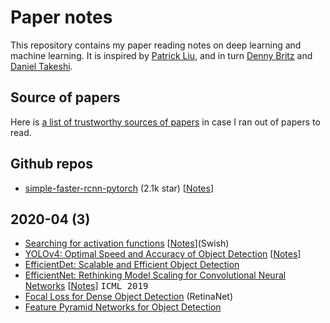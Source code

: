 # Paper notes
This repository contains my paper reading notes on deep learning and machine learning. It is inspired by [Patrick Liu](https://github.com/patrick-llgc/Learning-Deep-Learning), and in turn [Denny Britz](https://github.com/dennybritz/deeplearning-papernotes) and [Daniel Takeshi](https://github.com/DanielTakeshi/Paper_Notes).

## Source of papers
Here is [a list of trustworthy sources of papers](trusty.md) in case I ran out of papers to read.

## Github repos
- [simple-faster-rcnn-pytorch](https://github.com/chenyuntc/simple-faster-rcnn-pytorch/) (2.1k star) [[Notes](code_notes/simple_faster_rcnn.md)]


## 2020-04 (3)

- [Searching for activation functions](https://arxiv.org/abs/1710.05941) [[Notes](paper_notes/swish.md)](Swish)
- [YOLOv4: Optimal Speed and Accuracy of Object Detection](https://arxiv.org/abs/2004.10934) [[Notes](paper_notes/yolov4.md)]
- [EfficientDet: Scalable and Efficient Object Detection](https://arxiv.org/abs/1911.09070)
- [EfficientNet: Rethinking Model Scaling for Convolutional Neural Networks](https://arxiv.org/pdf/1905.11946.pdf) [[Notes](paper_notes/efficientnet.md)] <kbd>ICML 2019</kbd>
- [Focal Loss for Dense Object Detection](https://arxiv.org/pdf/1708.02002.pdf) (RetinaNet)
- [Feature Pyramid Networks for Object Detection](http://arxiv.org/abs/1612.03144)